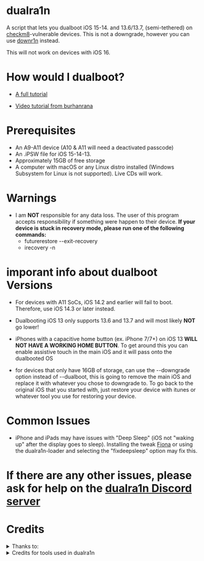 # dualra1n

A script that lets you dualboot iOS 15-14. and 13.6/13.7, (semi-tethered) on [checkm8](https://www.theiphonewiki.com/wiki/Checkm8_Exploit)-vulnerable devices. This is not a downgrade, however you can use [downr1n](https://github.com/edwin170/downr1n) instead.

This will not work on devices with iOS 16.

# How would I dualboot?

- [A full tutorial](https://github.com/dualra1n/dualra1n/blob/main/tutorial.md)

- [Video tutorial from burhanrana](https://www.youtube.com/watch?v=4iCZv7Ox5AA)

# Prerequisites
- An A9-A11 device (A10 & A11 will need a deactivated passcode)
- An .iPSW file for iOS 15-14-13.
- Approximately 15GB of free storage
- A computer with macOS or any Linux distro installed (Windows Subsystem for Linux is not supported). Live CDs will work.

# Warnings
- I am **NOT** responsible for any data loss. The user of this program accepts responsibility if something were happen to their device.
 **If your device is stuck in recovery mode, please run one of the following commands:**
   - futurerestore --exit-recovery
   - irecovery -n

# imporant info about dualboot Versions

- For devices with A11 SoCs, iOS 14.2 and earlier will fail to boot. Therefore, use iOS 14.3 or later instead.

- Dualbooting iOS 13 only supports 13.6 and 13.7 and will most likely **NOT** go lower!
- iPhones with a capacitive home button (ex. iPhone 7/7+) on iOS 13 **WILL NOT HAVE A WORKING HOME BUTTON**. To get around this you can enable assistive touch in the main iOS and it will pass onto the dualbooted OS

- for devices that only have 16GB of storage, can use the --downgrade option instead of --dualboot, this is going to remove the main iOS and replace it with whatever you chose to downgrade to. To go back to the original iOS that you started with, just restore your device with itunes or whatever tool you use for restoring your device. 

# Common Issues

- iPhone and iPads may have issues with "Deep Sleep" (iOS not "waking up" after the display goes to sleep). Installing the tweak [Fiona](https://www.ios-repo-updates.com/repository/julioverne-s-repo/package/com.julioverne.fiona/) or using the dualra1n-loader and selecting the "fixdeepsleep" option may fix this. 


# If there are any other issues, please ask for help on the [dualra1n Discord server](https://discord.gg/Gjs2P7FBuk)

# Credits

<details><summary>Thanks to:</summary>
<p>

- [Edwin](https://github.com/edwin170) owner :)
- [Uckermark](https://github.com/Uckermark/dualra1n-loader) thank you so much for the amazing dualra1n loader app to jailbreak it.
- Edward, my brother, for giving me a Hackintosh to test this on
- [sasa](https://github.com/sasa8810) thank for improve the dfu timing on macos
- [ElliesSurviving](https://github.com/ElliesSurviving) thank you for a little fix about pylzss
- [Fatih](https://github.com/swayea) for helping with the readme, testing linux support and being a very good person.
- [plooshi](https://github.com/plooshi) thank you so much for help to fix the home button issue.
- [azaz0322](https://github.com/m00nl1ghts) thank you so much for the repo in the dualra1n.loader.
- [Huy Nguyen](https://github.com/34306), [DarwinUang](https://github.com/DarwinUang), [KlutzyT](https://github.com/klutzyT), and [aditya11110](https://github.com/aditya11110) for helping with the readme
</details>
<details><summary>Credits for tools used in dualra1n</summary>

- [Dualboot guide](https://dualbootfun.github.io/) for the guide
- [palera1n](https://github.com/palera1n) for some of the code
- [opa334](https://github.com/opa334/TrollStore) for the amazing app TrollStore
- [Nathan](https://github.com/verygenericname) for the ramdisk
- [Amy](https://github.com/elihwyma) for [Pogo](https://github.com/elihwyma/Pogo) app
- [Mineek](https://github.com/mineek) thank you for the Kernel15patcher which is a kpf modified to use with bootx.
- [checkra1n](https://github.com/checkra1n) for the base of the kpf
- [m1sta](https://github.com/m1stadev) for [pyimg4](https://github.com/m1stadev/PyIMG4)
- [tihmstar](https://github.com/tihmstar) for [pzb](https://github.com/tihmstar/partialZipBrowser)/original [iBoot64Patcher](https://github.com/tihmstar/iBoot64Patcher)/original [liboffsetfinder64](https://github.com/tihmstar/liboffsetfinder64)/[img4tool](https://github.com/tihmstar/img4tool)
- [xerub](https://github.com/xerub) for [img4lib](https://github.com/xerub/img4lib) and [restored_external](https://github.com/xerub/sshrd) in the ramdisk
- [libimobiledevice](https://github.com/libimobiledevice) for several tools used in this project (irecovery, ideviceenterrecovery etc), and [nikias](https://github.com/nikias) for keeping it up to date
- [Sam Bingner](https://github.com/sbingner) for [Substitute](https://github.com/sbingner/substitute)
- [CoolStar](https://github.com/coolstar) for [Libhooker](https://github.com/coolstar/libhooker) 
- [Taurine](https://github.com/Odyssey-Team/Taurine) for taurine jailbreak
- [Ralp0045](https://github.com/Ralph0045) for [dtree_patcher](https://github.com/Ralph0045/dtree_patcher) and [Kernel64Patcher](https://github.com/Ralph0045/Kernel64Patcher)
- [0x7ff](https://github.com/0x7ff/gaster) thank you so much for the gaster tool.
</details>
</p>
